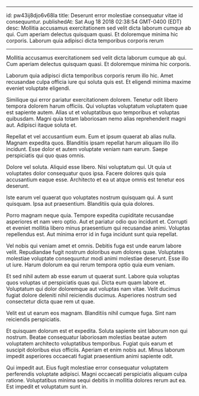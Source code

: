 
---
id: pw43ij8djo6v68la
title: Deserunt error molestiae consequatur vitae id consequuntur.
publishedAt: Sat Aug 18 2018 02:38:54 GMT-0400 (EDT)
desc: Mollitia accusamus exercitationem sed velit dicta laborum cumque ab qui. Cum aperiam delectus quisquam quasi. Et doloremque minima hic corporis. Laborum quia adipisci dicta temporibus corporis rerum

---



Mollitia accusamus exercitationem sed velit dicta laborum cumque ab qui. Cum aperiam delectus quisquam quasi. Et doloremque minima hic corporis.
 Laborum quia adipisci dicta temporibus corporis rerum illo hic. Amet recusandae culpa officia iure qui soluta quis est. Et eligendi minima maxime eveniet voluptate eligendi.
 Similique qui error pariatur exercitationem dolorem. Tenetur odit libero tempora dolorem harum officiis. Qui voluptas voluptatum voluptatem quae est sapiente autem. Alias ut et voluptatibus quo temporibus et voluptas quibusdam. Magni quia totam laboriosam nemo alias reprehenderit magni aut. Adipisci itaque soluta et.


Repellat et vel accusantium eum. Eum et ipsum quaerat ab alias nulla. Magnam expedita quos. Blanditiis ipsam repellat harum aliquam illo illo incidunt. Esse dolor et autem voluptate veniam nam earum. Saepe perspiciatis qui quo quas omnis.
 Dolore vel soluta. Aliquid esse libero. Nisi voluptatum qui. Ut quia ut voluptates dolor consequatur quos ipsa. Facere dolores quis quia accusantium eaque esse. Architecto et ea ut atque omnis est tenetur eos deserunt.
 Iste earum vel quaerat quo voluptates nostrum quisquam qui. A sunt quisquam. Ipsa aut praesentium. Blanditiis quia quia dolores.


Porro magnam neque quia. Tempore expedita cupiditate recusandae asperiores et nam vero optio. Aut et pariatur odio quo incidunt et. Corrupti et eveniet mollitia libero minus praesentium qui recusandae animi. Voluptas repellendus est. Aut minima error id in fuga incidunt sunt quia repellat.
 Vel nobis qui veniam amet et omnis. Debitis fuga est unde earum labore velit. Repudiandae fugit nostrum doloribus eum dolores quae. Voluptates molestiae voluptate consequuntur modi animi molestiae deserunt. Esse illo ut iure. Harum dolorum ea qui rerum tempora optio quia eum veniam.
 Et sed nihil autem ab esse earum ut quaerat sunt. Labore quia voluptas quos voluptas ut perspiciatis quas qui. Dicta eum quam labore et. Voluptatum qui dolor doloremque aut voluptas nam vitae. Velit ducimus fugiat dolore deleniti nihil reiciendis ducimus. Asperiores nostrum sed consectetur dicta quae rem ut quae.


Velit est ut earum eos magnam. Blanditiis nihil cumque fuga. Sint nam reiciendis perspiciatis.
 Et quisquam dolorum est et expedita. Soluta sapiente sint laborum non qui nostrum. Beatae consequatur laboriosam molestias beatae autem voluptatem architecto voluptatibus temporibus. Fugiat quis earum et suscipit doloribus eius officiis. Aperiam et enim nobis aut. Minus laborum impedit asperiores occaecati fugiat praesentium animi sapiente odit.
 Qui impedit aut. Eius fugit molestiae error consequatur voluptatem perferendis voluptate adipisci. Magni occaecati perspiciatis aliquam culpa ratione. Voluptatibus minima sequi debitis in mollitia dolores rerum aut ea. Est impedit et voluptatum sunt in.

